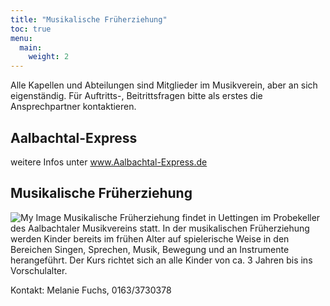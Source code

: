 ```yaml
---
title: "Musikalische Früherziehung"
toc: true
menu:
  main:
    weight: 2
---
```

Alle Kapellen und Abteilungen sind Mitglieder im Musikverein, aber an sich eigenständig.
Für Auftritts-, Beitrittsfragen bitte als erstes die Ansprechpartner kontaktieren.

## Aalbachtal-Express
weitere Infos unter www.Aalbachtal-Express.de


## Musikalische Früherziehung
![My Image](../images/IMG_6806-768x576.jpg)
Musikalische Früherziehung findet in Uettingen im Probekeller des Aalbachtaler Musikvereins statt.
In der musikalischen Früherziehung werden Kinder bereits im frühen Alter auf spielerische Weise in den Bereichen Singen, Sprechen, Musik, Bewegung und an Instrumente herangeführt.
Der Kurs richtet sich an alle Kinder von ca. 3 Jahren bis ins Vorschulalter.

Kontakt: Melanie Fuchs, 0163/3730378
